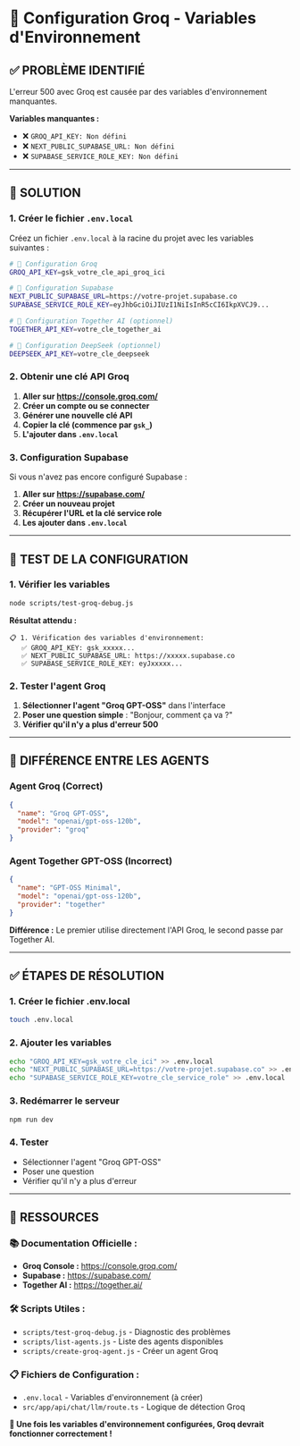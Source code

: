 # 🔧 Configuration Groq - Variables d'Environnement

## ✅ **PROBLÈME IDENTIFIÉ**

L'erreur 500 avec Groq est causée par des variables d'environnement manquantes.

**Variables manquantes :**
- ❌ `GROQ_API_KEY: Non défini`
- ❌ `NEXT_PUBLIC_SUPABASE_URL: Non défini`
- ❌ `SUPABASE_SERVICE_ROLE_KEY: Non défini`

---

## 🔧 **SOLUTION**

### **1. Créer le fichier `.env.local`**

Créez un fichier `.env.local` à la racine du projet avec les variables suivantes :

```bash
# 🔧 Configuration Groq
GROQ_API_KEY=gsk_votre_cle_api_groq_ici

# 🔧 Configuration Supabase
NEXT_PUBLIC_SUPABASE_URL=https://votre-projet.supabase.co
SUPABASE_SERVICE_ROLE_KEY=eyJhbGciOiJIUzI1NiIsInR5cCI6IkpXVCJ9...

# 🔧 Configuration Together AI (optionnel)
TOGETHER_API_KEY=votre_cle_together_ai

# 🔧 Configuration DeepSeek (optionnel)
DEEPSEEK_API_KEY=votre_cle_deepseek
```

### **2. Obtenir une clé API Groq**

1. **Aller sur https://console.groq.com/**
2. **Créer un compte ou se connecter**
3. **Générer une nouvelle clé API**
4. **Copier la clé (commence par `gsk_`)**
5. **L'ajouter dans `.env.local`**

### **3. Configuration Supabase**

Si vous n'avez pas encore configuré Supabase :

1. **Aller sur https://supabase.com/**
2. **Créer un nouveau projet**
3. **Récupérer l'URL et la clé service role**
4. **Les ajouter dans `.env.local`**

---

## 🧪 **TEST DE LA CONFIGURATION**

### **1. Vérifier les variables**

```bash
node scripts/test-groq-debug.js
```

**Résultat attendu :**
```
📋 1. Vérification des variables d'environnement:
   ✅ GROQ_API_KEY: gsk_xxxxx...
   ✅ NEXT_PUBLIC_SUPABASE_URL: https://xxxxx.supabase.co
   ✅ SUPABASE_SERVICE_ROLE_KEY: eyJxxxxx...
```

### **2. Tester l'agent Groq**

1. **Sélectionner l'agent "Groq GPT-OSS"** dans l'interface
2. **Poser une question simple** : "Bonjour, comment ça va ?"
3. **Vérifier qu'il n'y a plus d'erreur 500**

---

## 🎯 **DIFFÉRENCE ENTRE LES AGENTS**

### **Agent Groq (Correct)**
```json
{
  "name": "Groq GPT-OSS",
  "model": "openai/gpt-oss-120b",
  "provider": "groq"
}
```

### **Agent Together GPT-OSS (Incorrect)**
```json
{
  "name": "GPT-OSS Minimal",
  "model": "openai/gpt-oss-120b",
  "provider": "together"
}
```

**Différence :** Le premier utilise directement l'API Groq, le second passe par Together AI.

---

## ✅ **ÉTAPES DE RÉSOLUTION**

### **1. Créer le fichier .env.local**
```bash
touch .env.local
```

### **2. Ajouter les variables**
```bash
echo "GROQ_API_KEY=gsk_votre_cle_ici" >> .env.local
echo "NEXT_PUBLIC_SUPABASE_URL=https://votre-projet.supabase.co" >> .env.local
echo "SUPABASE_SERVICE_ROLE_KEY=votre_cle_service_role" >> .env.local
```

### **3. Redémarrer le serveur**
```bash
npm run dev
```

### **4. Tester**
- Sélectionner l'agent "Groq GPT-OSS"
- Poser une question
- Vérifier qu'il n'y a plus d'erreur

---

## 🔗 **RESSOURCES**

### **📚 Documentation Officielle :**
- **Groq Console :** https://console.groq.com/
- **Supabase :** https://supabase.com/
- **Together AI :** https://together.ai/

### **🛠️ Scripts Utiles :**
- `scripts/test-groq-debug.js` - Diagnostic des problèmes
- `scripts/list-agents.js` - Liste des agents disponibles
- `scripts/create-groq-agent.js` - Créer un agent Groq

### **📋 Fichiers de Configuration :**
- `.env.local` - Variables d'environnement (à créer)
- `src/app/api/chat/llm/route.ts` - Logique de détection Groq

**🎯 Une fois les variables d'environnement configurées, Groq devrait fonctionner correctement !** 